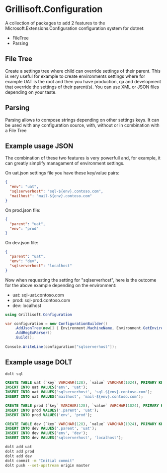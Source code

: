 # Grillisoft.Configuration

A collection of packages to add 2 features to the Microsoft.Extensions.Configuration configuration system for dotnet:
- FileTree
- Parsing

## File Tree
Create a settings tree where child can override settings of their parent. This is very useful for example to create environments settings where for example UAT is the root and then you have production, qa and development that override the settings of their parent(s). You can use XML or JSON files depending on your taste.

## Parsing
Parsing allows to compose strings depending on other settings keys. It can be used with any configuration source, with, without or in combination with a File Tree

## Example usage JSON
The combination of these two features is very powerfull and, for example, it can greatly simplify managament of environment settings.

On uat.json settings file you have these key/value pairs:
```json
{
  "env": "uat",
  "sqlserverhost": "sql-${env}.contoso.com",
  "mailhost": "mail-${env}.contoso.com"
}
```

On prod.json file:
```json
{
  "parent": "uat",
  "env": "prod"
}
```

On dev.json file:
```json
{
  "parent": "uat",
  "env": "dev",
  "sqlserverhost": "localhost"
}
```

Now when requesting the setting for "sqlserverhost", here is the outcome for the above example depending on the environment:
- uat: sql-uat.contoso.com
- prod: sql-prod.contoso.com
- dev: localhost

```csharp
using Grillisoft.Configuration

var configuration = new ConfigurationBuilder()
    .AddJsonTree(new[] { Environment.MachineName, Environment.GetEnvironmentVariable("ENVIRONMENT") })
    .AddRegExParser()
    .Build();
    
Console.WriteLine(configuration["sqlserverhost"]);
```

## Example usage DOLT

```bash
dolt sql
```

```sql
CREATE TABLE uat (`key` VARCHAR(128), `value` VARCHAR(1024), PRIMARY KEY(`key`));
INSERT INTO uat VALUES('env', 'uat');
INSERT INTO uat VALUES('sqlserverhost', 'sql-${env}.contoso.com');
INSERT INTO uat VALUES('mailhost', 'mail-${env}.contoso.com');

CREATE TABLE prod (`key` VARCHAR(128), `value` VARCHAR(1024), PRIMARY KEY(`key`));
INSERT INTO prod VALUES('.parent', 'uat');
INSERT INTO prod VALUES('env', 'prod');

CREATE TABLE dev (`key` VARCHAR(128), `value` VARCHAR(1024), PRIMARY KEY(`key`));
INSERT INTO dev VALUES('.parent', 'uat');
INSERT INTO dev VALUES('env', 'dev');
INSERT INTO dev VALUES('sqlserverhost', 'localhost');
```

```bash
dolt add uat
dolt add prod
dolt add dev
dolt commit -m "Initial commit"
dolt push --set-upstream origin master
```